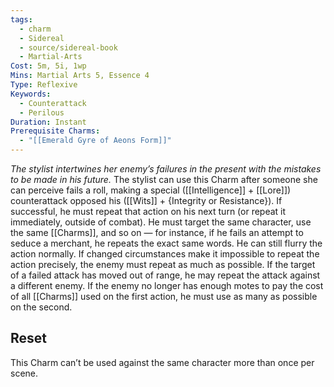 ```yaml
---
tags:
  - charm
  - Sidereal
  - source/sidereal-book
  - Martial-Arts
Cost: 5m, 5i, 1wp
Mins: Martial Arts 5, Essence 4
Type: Reflexive
Keywords:
  - Counterattack
  - Perilous
Duration: Instant
Prerequisite Charms:
  - "[[Emerald Gyre of Aeons Form]]"
---
```

*The stylist intertwines her enemy’s failures in the present with the mistakes to be made in his future.*
The stylist can use this Charm after someone she can perceive fails a roll, making a special ([[Intelligence]] + [[Lore]]) counterattack opposed his ([[Wits]] + {Integrity or Resistance}). If successful, he must repeat that action on his next turn (or repeat it immediately, outside of combat). He must target the same character, use the same [[Charms]], and so on — for instance, if he fails an attempt to seduce a merchant, he repeats the exact same words. He can still flurry the action normally. If changed circumstances make it impossible to repeat the action precisely, the enemy must repeat as much as possible. If the target of a failed attack has moved out of range, he may repeat the attack against a different enemy. If the enemy no longer has enough motes to pay the cost of all [[Charms]] used on the first action, he must use as many as possible on the second. 
## Reset
This Charm can’t be used against the same character more than once per scene.